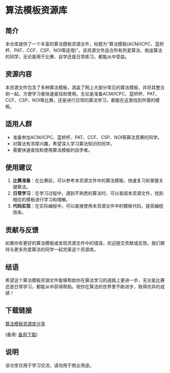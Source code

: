 # 算法模板资源库

## 简介
本仓库提供了一个丰富的算法模板资源文件，标题为“算法模板(ACM/ICPC、蓝桥杯、PAT、CCF、CSP、NOI等适用)”。该资源文件适合所有热爱算法、痴迷算法的同学，无论是用于比赛、自学还是日常练习，都能从中受益。

## 资源内容
本资源文件包含了多种算法模板，涵盖了网上大部分常见的算法模板，并将其整合到一起，方便学习者快速查找和使用。无论是准备ACM/ICPC、蓝桥杯、PAT、CCF、CSP、NOI等比赛，还是进行日常的算法学习，都能在这里找到所需的模板。

## 适用人群
- 准备参加ACM/ICPC、蓝桥杯、PAT、CCF、CSP、NOI等算法竞赛的同学。
- 对算法有浓厚兴趣，希望深入学习算法知识的同学。
- 需要快速查找和使用算法模板的自学者。

## 使用建议
1. **比赛准备**：在比赛前，可以参考本资源文件中的算法模板，快速复习和掌握关键算法。
2. **日常学习**：在学习过程中，遇到不熟悉的算法时，可以查阅本资源文件，找到相应的模板进行学习和理解。
3. **代码实现**：在实际编程中，可以直接使用本资源文件中的模板代码，提高编程效率。

## 贡献与反馈
如果你有更好的算法模板或发现资源文件中的错误，欢迎提交贡献或反馈。我们期待与更多热爱算法的同学一起完善这个资源库。

## 结语
希望这个算法模板资源文件能够帮助你在算法学习的道路上更进一步，无论是比赛还是日常学习，都能从中获得帮助。祝你在算法的世界里不断进步，取得优异的成绩！

## 下载链接
[算法模板资源库分享](https://pan.quark.cn/s/53a15e257be0) 

(备用: [备用下载](https://pan.baidu.com/s/124aUUEPU_MGSoEJj0nIK7A?pwd=1234))

## 说明

该仓库仅用于学习交流，请勿用于商业用途。
